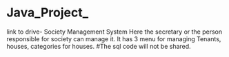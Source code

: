 # Java_Project_

link to drive- 
Society Management System
Here the secretary or the person responsible for society can manage it. It has 3 menu for managing Tenants, houses, categories for houses. 
#The sql code will not be shared.
